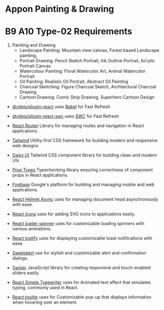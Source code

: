 # Appon Painting & Drawing

# B9 A10 Type-02 Requirements

1. Painting and Drawing
    - Landscape Painting: Mountain view canvas, Forest based Landscape painting,
    - Portrait Drawing: Pencil Sketch Portrait, Ink Outline Portrait, Acrylic Portrait Canvas
    - Watercolour Painting: Floral Watercolor Art, Animal Watercolor Portrait
    - Oil Painting: Realistic Oil Portrait, Abstract Oil Painting
    - Charcoal Sketching: Figure Charcoal Sketch, Architectural Charcoal Drawing
    - Cartoon Drawing: Comic Strip Drawing, Superhero Cartoon Design

-   [@vitejs/plugin-react](https://github.com/vitejs/vite-plugin-react/blob/main/packages/plugin-react/README.md) uses [Babel](https://babeljs.io/) for Fast Refresh
-   [@vitejs/plugin-react-swc](https://github.com/vitejs/vite-plugin-react-swc) uses [SWC](https://swc.rs/) for Fast Refresh
-   [React Router](https://reactrouter.com/en/main) Library for managing routes and navigation in React applications.
-   [Tailwind](https://tailwindcss.com/docs/installation) Utility-first CSS framework for building modern and responsive web designs.
-   [Daisy UI](https://daisyui.com/docs/cdn/) Tailwind CSS component library for building clean and modern UIs
-   [Prop Types](https://www.npmjs.com/package/prop-types) Typechecking library ensuring correctness of component props in React applications.
-   [Firebase](https://console.firebase.google.com/) Google's platform for building and managing mobile and web applications.
-   [React Helmet Async](https://www.npmjs.com/package/react-helmet-async) uses for managing document head asynchronously with ease.
-   [React icons](https://react-icons.github.io/react-icons/) uses for adding SVG icons to applications easily.
-   [React loader spinner](https://www.npmjs.com/package/react-loader-spinner) uses for customizable loading spinners with various animations.
-   [React tostify](https://www.npmjs.com/package/react-toastify) uses for displaying customizable toast notifications with ease.
-   [Sweetalert](https://www.npmjs.com/package/sweetalert) use for stylish and customizable alert and confirmation dialogs.
-   [Swiper](https://www.npmjs.com/package/swiper) JavaScript library for creating responsive and touch-enabled sliders easily.

-   [React Simple Typewriter](https://www.npmjs.com/package/react-simple-typewriter) uses for Animated text effect that simulates typing, commonly used in React.
-   [React tooltip](https://www.npmjs.com/package/react-tooltip) uses for Customizable pop-up that displays information when hovering over an element.
